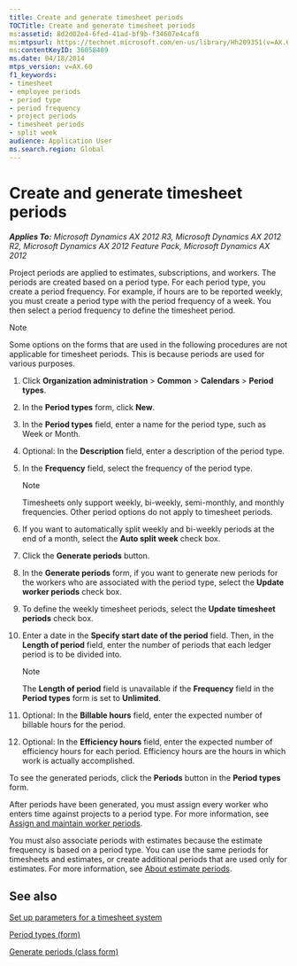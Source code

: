```yaml
---
title: Create and generate timesheet periods
TOCTitle: Create and generate timesheet periods
ms:assetid: 8d2d02e4-6fed-41ad-bf9b-f34607e4caf8
ms:mtpsurl: https://technet.microsoft.com/en-us/library/Hh209351(v=AX.60)
ms:contentKeyID: 36058489
ms.date: 04/18/2014
mtps_version: v=AX.60
f1_keywords:
- timesheet
- employee periods
- period type
- period frequency
- project periods
- timesheet periods
- split week
audience: Application User
ms.search.region: Global
---
```


# Create and generate timesheet periods 


_**Applies To:** Microsoft Dynamics AX 2012 R3, Microsoft Dynamics AX 2012 R2, Microsoft Dynamics AX 2012 Feature Pack, Microsoft Dynamics AX 2012_

Project periods are applied to estimates, subscriptions, and workers. The periods are created based on a period type. For each period type, you create a period frequency. For example, if hours are to be reported weekly, you must create a period type with the period frequency of a week. You then select a period frequency to define the timesheet period.


> [!NOTE]
> <P>Some options on the forms that are used in the following procedures are not applicable for timesheet periods. This is because periods are used for various purposes.</P>



1.  Click **Organization administration** \> **Common** \> **Calendars** \> **Period types**.

2.  In the **Period types** form, click **New**.

3.  In the **Period types** field, enter a name for the period type, such as Week or Month.

4.  Optional: In the **Description** field, enter a description of the period type.

5.  In the **Frequency** field, select the frequency of the period type.
    

    > [!NOTE]
    > <P>Timesheets only support weekly, bi-weekly, semi-monthly, and monthly frequencies. Other period options do not apply to timesheet periods.</P>



6.  If you want to automatically split weekly and bi-weekly periods at the end of a month, select the **Auto split week** check box.

7.  Click the **Generate periods** button.

8.  In the **Generate periods** form, if you want to generate new periods for the workers who are associated with the period type, select the **Update worker periods** check box.

9.  To define the weekly timesheet periods, select the **Update timesheet periods** check box.

10. Enter a date in the **Specify start date of the period** field. Then, in the **Length of period** field, enter the number of periods that each ledger period is to be divided into.
    

    > [!NOTE]
    > <P>The <STRONG>Length of period</STRONG> field is unavailable if the <STRONG>Frequency</STRONG> field in the <STRONG>Period types</STRONG> form is set to <STRONG>Unlimited</STRONG>.</P>



11. Optional: In the **Billable hours** field, enter the expected number of billable hours for the period.

12. Optional: In the **Efficiency hours** field, enter the expected number of efficiency hours for each period. Efficiency hours are the hours in which work is actually accomplished.

To see the generated periods, click the **Periods** button in the **Period types** form.

After periods have been generated, you must assign every worker who enters time against projects to a period type. For more information, see [Assign and maintain worker periods](assign-and-maintain-worker-periods.md).

You must also associate periods with estimates because the estimate frequency is based on a period type. You can use the same periods for timesheets and estimates, or create additional periods that are used only for estimates. For more information, see [About estimate periods](about-estimate-periods.md).

## See also

[Set up parameters for a timesheet system](set-up-parameters-for-a-timesheet-system.md)

[Period types (form)](https://technet.microsoft.com/en-us/library/aa586707\(v=ax.60\))

[Generate periods (class form)](https://technet.microsoft.com/en-us/library/aa557965\(v=ax.60\))

  


